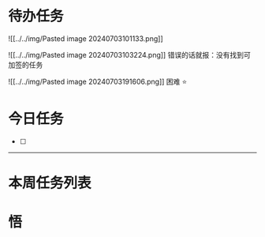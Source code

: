 # 待办任务


![[../../img/Pasted image 20240703101133.png]]

![[../../img/Pasted image 20240703103224.png]]
错误的话就报：没有找到可加签的任务


![[../../img/Pasted image 20240703191606.png]]
困难
⭐

# 今日任务
- [ ] 




------
# 本周任务列表



# 悟